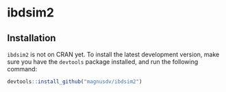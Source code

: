 # ibdsim2

## Installation
`ibdsim2` is not on CRAN yet. To install the latest development version, make sure you have the `devtools` package installed, and run the following command:

```R
devtools::install_github("magnusdv/ibdsim2")
```
